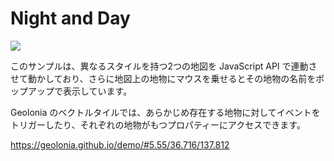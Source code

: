 # Night and Day

![](https://www.evernote.com/l/ABXOe5ffGghO84uioWArD4s36eMw7dFm7lAB/image.png)

このサンプルは、異なるスタイルを持つ2つの地図を JavaScript API で連動させて動かしており、さらに地図上の地物にマウスを乗せるとその地物の名前をポップアップで表示しています。

Geolonia のベクトルタイルでは、あらかじめ存在する地物に対してイベントをトリガーしたり、それぞれの地物がもつプロパティーにアクセスできます。

https://geolonia.github.io/demo/#5.55/36.716/137.812
